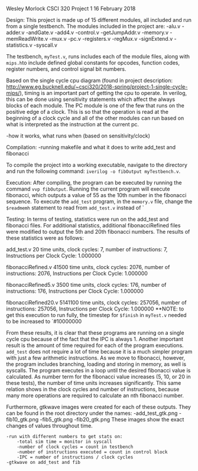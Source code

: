 Wesley Morlock
CSCI 320
Project 1
16 February 2018

Design:
This project is made up of 15 different modules, all included and run from a single testbench. The modules included in the project are:
	-alu.v
	-adder.v
	-andGate.v
	-add4.v
	-control.v
	-getJumpAddr.v
	-memory.v
	-memReadWrite.v
	-mux.v
	-pc.v
	-registers.v
	-regMux.v
	-signExtend.v
	-statistics.v
	-syscall.v

The testbench, `myTest.v`, runs includes each of the module files, along with `mips.h`to include defined global constants for opcodes, function codes, register numbers, and control signal bit numbers. 

Based on the single cycle cpu diagram (found in project description: http://www.eg.bucknell.edu/~csci320/2018-spring/project-1-single-cycle-mips/), timing is an important part of getting the cpu to operate. In verilog, this can be done using sensitivity statements which affect the always blocks of each module. The PC module is one of the few that runs on the positive edge of a clock. This is so that the operation is read at the beginning of a clock cycle and all of the other modules can run based on what is interpreted as the instruction at the current pc.  

-how it works, what runs when (based on sensitivity/clock)

Compilation:
-running makefile and what it does to write add_test and fibonacci

To compile the project into a working executable, navigate to the directory and run the following command: `iverilog -o fibOutput myTestbench.v`.

Execution: 
After compiling, the program can be executed by running the command `vvp fibOutput`. Running the current program will execute fibonacci, which outputs a value of 55 as the 10th number in the fibonacci sequence. To execute the `add_test` program, in the `memory.v` file, change the `$readmemh` statement to read from `add_test.v` instead of ` 

Testing:
In terms of testing, statistics were run on the add_test and fibonacci files. For additional statistics, additional fibonacciRefined files were modified to output the 5th and 20th fibonacci numbers. The results of these statistics were as follows:

add_test.v
20 time units,
 clock cycles:          7,
 number of instructions:          7,
 Instructions per Clock Cycle: 1.000000

fibonacciRefined.v
41500 time units,
 clock cycles:       2076,
 number of instructions:       2076,
 Instructions per Clock Cycle: 1.000000

fibonacciRefined5.v
3500 time units,
 clock cycles:        176,
 number of instructions:        176,
 Instructions per Clock Cycle: 1.000000

fibonacciRefined20.v
5141100 time units,
 clock cycles:     257056,
 number of instructions:     257056,
 Instructions per Clock Cycle: 1.000000
**NOTE: to get this execution to run fully, the timestep for `$finish` in `myTest.v` needed to be increased to `#10000000

From these results, it is clear that these programs are running on a single cycle cpu because of the fact that the IPC is always 1. Another important result is the amount of time required for each of the program executions. `add_test` does not require a lot of time because it is a much simpler program with just a few arithmetic instructions. As we move to fibonacci, however, the program includes branching, loading and storing in memory, as well is syscalls. The program executes in a loop until the desired fibonacci value is calculated. As number term for the fibonacci value increases (5, 10, or 20 in these tests), the number of time units increases significantly. This same relation shows in the clock cycles and number of instructions, because many more operations are required to calculate an nth fibonacci number. 

Furthermore, gtkwave images were created for each of these outputs. They can be found in the root directory under the names:
	-add_test_gtk.png
	-fib10_gtk.png
	-fib5_gtk.png
	-fib20_gtk.png
These images show the exact changes of values throughout time.
 
	-run with different numbers to get stats on:
		-total sim time = monitor in syscall
		-number of clock cycles = count in testbench
		-number of instructions executed = count in control block
		-IPC = number of instructions / clock cycles
	-gtkwave on add_test and fib
